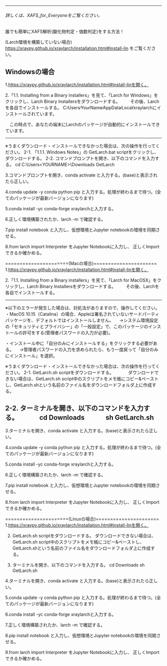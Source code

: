 ----------------------
###### 詳しくは、XAFS_for_Everyoneをご覧ください。

誰でも簡単にXAFS解析(酸化物判定・価数判定)をする方法！

(Larch環境を構築していない場合)
https://xraypy.github.io/xraylarch/installation.html#install-lin をご覧ください。

## Windowsの場合

1.https://xraypy.github.io/xraylarch/installation.html#install-linを開く。

2.「1.1. Installing from a Binary installers」を見て、「Larch for Windows」をクリックし、Larch Binary Installersをダウンロードする。
　　その後、Larchを各自でインストールする。
   C:∕Users∕YourName∕AppData∕Local∕xraylarchにインストールされています。

　この時点で、あなたの端末にLarchのパッケージが自動的にインストールできています。

------------------------------------------------------------------------------
※うまくダウンロード・インストールできなかった場合は、次の操作を行ってください。
2-1. 「1.1.1. Windows Notes」の GetLarch.bat scriptをクリックし、ダウンロードする。
2-2. コマンドプロンプトを開き、以下のコマンドを入力する。
     cd C:\Users\<YOURNAME>\Downloads
     GetLarch


3.コマンドプロンプトを開き、conda activate と入力する。(base)と表示されたら正しい。

4.conda update -y conda python pip と入力する。処理が終わるまで待つ。(全てのパッケージが最新バージョンになります)

5.conda install -yc conda-forge xraylarchと入力する。

6.正しく環境構築されたか、larch -m で確認する。

7.pip install notebook と入力し、仮想環境とJupyter notebookの環境を同期させる。

8.from larch import Interpreter をJupyter Notebookに入力し、 正しくImportできるか確かめる。

======================(Macの場合)======================
1.https://xraypy.github.io/xraylarch/installation.html#install-linを開く。

2.「1.1. Installing from a Binary installers」を見て、「Larch for MacOSX」をクリックし、Larch Binary Installersをダウンロードする。
　　その後、Larchを各自でインストールする。

------------------------------------------------------------------------------------------------------------------------------------------------
※以下のエラーが発生した場合は、対処法がありますので、操作してください。
・MacOS 10.15（Catalina）の場合、Appleは署名されていないサードパーティパッケージを、デフォルトではインストールしません。
　→システム環境設定の「セキュリティとプライバシー」の「一般設定」で、このパッケージのインストールの許可をする(管理者パスワードの入力が必要)。

・インストール中に「自分のみにインストールする」をクリックする必要がある。
　→管理者パスワードの入力を求められたら、もう一度戻って「自分のみにインストール」を選択。

※うまくダウンロード・インストールできなかった場合は、次の操作を行ってください。
2-1. GetLarch.sh scriptをダウンロードする。
　　　ダウンロードできない場合は、GetLarch.sh script中のスクリプトをメモ帳にコピー&ペーストし、GetLarch.shという名前のファイル名をダウンロードフォルダ上に作成する。

2-2. ターミナルを開き、以下のコマンドを入力する。
　　　cd Downloads
　　　sh GetLarch.sh
------------------------------------------------------------------------------------------------------------------------------------------------

3.ターミナルを開き、conda activate と入力する。(base)と表示されたら正しい。

4.conda update -y conda python pip と入力する。処理が終わるまで待つ。(全てのパッケージが最新バージョンになります)

5.conda install -yc conda-forge xraylarchと入力する。

6.正しく環境構築されたか、larch -m で確認する。

7.pip install notebook と入力し、仮想環境とJupyter notebookの環境を同期させる。

8.from larch import Interpreter をJupyter Notebookに入力し、 正しくImportできるか確かめる。


======================(Linuxの場合)======================
1.https://xraypy.github.io/xraylarch/installation.html#install-linを開く。

2. GetLarch.sh scriptをダウンロードする。
   ダウンロードできない場合は、GetLarch.sh script中のスクリプトをメモ帳にコピー&ペーストし、GetLarch.shという名前のファイル名をダウンロードフォルダ上に作成する。

3. ターミナルを開き、以下のコマンドを入力する。
   cd Downloads
   sh GetLarch.sh

4.ターミナルを開き、conda activate と入力する。(base)と表示されたら正しい。

5.conda update -y conda python pip と入力する。処理が終わるまで待つ。(全てのパッケージが最新バージョンになります)

6.conda install -yc conda-forge xraylarchと入力する。

7.正しく環境構築されたか、larch -m で確認する。

8.pip install notebook と入力し、仮想環境とJupyter notebookの環境を同期させる。

9.from larch import Interpreter をJupyter Notebookに入力し、 正しくImportできるか確かめる。

